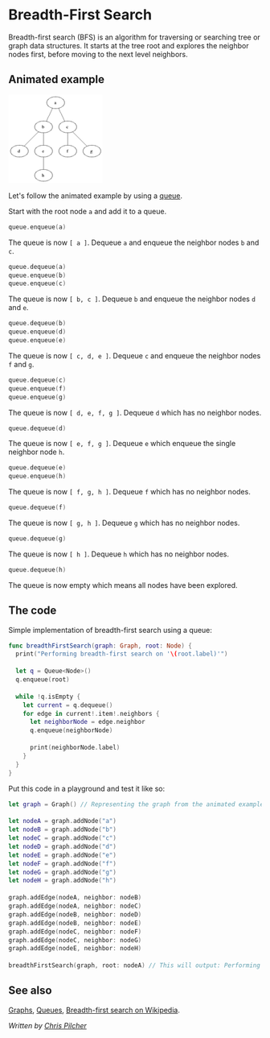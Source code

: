 # Breadth-First Search

Breadth-first search (BFS) is an algorithm for traversing or searching tree or graph data structures. It starts at the tree root and explores the neighbor nodes first, before moving to the next level neighbors.

## Animated example

![Animated example of a breadth-first search](Images/Animated_BFS.gif)

Let's follow the animated example by using a [queue](../Queue/).

Start with the root node ``a`` and add it to a queue.
```swift
queue.enqueue(a)
```
The queue is now ``[ a ]``. Dequeue ``a`` and enqueue the neighbor nodes ``b`` and ``c``.
```swift
queue.dequeue(a)
queue.enqueue(b)
queue.enqueue(c)
```
The queue is now ``[ b, c ]``. Dequeue ``b`` and enqueue the neighbor nodes ``d`` and ``e``.
```swift
queue.dequeue(b)
queue.enqueue(d)
queue.enqueue(e)
```
The queue is now ``[ c, d, e ]``. Dequeue ``c`` and enqueue the neighbor nodes ``f`` and ``g``.
```swift
queue.dequeue(c)
queue.enqueue(f)
queue.enqueue(g)
```
The queue is now ``[ d, e, f, g ]``. Dequeue ``d`` which has no neighbor nodes.
```swift
queue.dequeue(d)
```
The queue is now ``[ e, f, g ]``. Dequeue ``e`` which enqueue the single neighbor node ``h``.
```swift
queue.dequeue(e)
queue.enqueue(h)
```
The queue is now ``[ f, g, h ]``. Dequeue ``f`` which has no neighbor nodes.
```swift
queue.dequeue(f)
```
The queue is now ``[ g, h ]``. Dequeue ``g`` which has no neighbor nodes.
```swift
queue.dequeue(g)
```
The queue is now ``[ h ]``. Dequeue ``h`` which has no neighbor nodes.
```swift
queue.dequeue(h)
```
The queue is now empty which means all nodes have been explored.

## The code

Simple implementation of breadth-first search using a queue:

```swift
func breadthFirstSearch(graph: Graph, root: Node) {
  print("Performing breadth-first search on '\(root.label)'")

  let q = Queue<Node>()
  q.enqueue(root)

  while !q.isEmpty {
    let current = q.dequeue()
    for edge in current!.item!.neighbors {
      let neighborNode = edge.neighbor
      q.enqueue(neighborNode)

      print(neighborNode.label)
    }
  }
}
```

Put this code in a playground and test it like so:
```swift
let graph = Graph() // Representing the graph from the animated example

let nodeA = graph.addNode("a")
let nodeB = graph.addNode("b")
let nodeC = graph.addNode("c")
let nodeD = graph.addNode("d")
let nodeE = graph.addNode("e")
let nodeF = graph.addNode("f")
let nodeG = graph.addNode("g")
let nodeH = graph.addNode("h")

graph.addEdge(nodeA, neighbor: nodeB)
graph.addEdge(nodeA, neighbor: nodeC)
graph.addEdge(nodeB, neighbor: nodeD)
graph.addEdge(nodeB, neighbor: nodeE)
graph.addEdge(nodeC, neighbor: nodeF)
graph.addEdge(nodeC, neighbor: nodeG)
graph.addEdge(nodeE, neighbor: nodeH)

breadthFirstSearch(graph, root: nodeA) // This will output: Performing breadth-first search on 'a', b, c, d, e, f, g, h

```

## See also

[Graphs](../Graph/), [Queues](../Queue/), [Breadth-first search on Wikipedia](https://en.wikipedia.org/wiki/Breadth-first_search).

*Written by [Chris Pilcher](https://github.com/chris-pilcher)*
